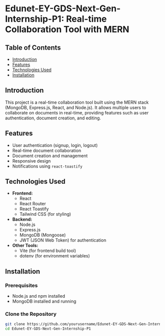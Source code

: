 # Edunet-EY-GDS-Next-Gen-Internship-P1: Real-time Collaboration Tool with MERN

## Table of Contents
- [Introduction](#introduction)
- [Features](#features)
- [Technologies Used](#technologies-used)
- [Installation](#installation)


## Introduction
This project is a real-time collaboration tool built using the MERN stack (MongoDB, Express.js, React, and Node.js). It allows multiple users to collaborate on documents in real-time, providing features such as user authentication, document creation, and editing.

## Features
- User authentication (signup, login, logout)
- Real-time document collaboration
- Document creation and management
- Responsive design
- Notifications using `react-toastify`

## Technologies Used
- **Frontend:**
  - React
  - React Router
  - React Toastify
  - Tailwind CSS (for styling)
- **Backend:**
  - Node.js
  - Express.js
  - MongoDB (Mongoose)
  - JWT (JSON Web Token) for authentication
- **Other Tools:**
  - Vite (for frontend build tool)
  - dotenv (for environment variables)

## Installation
### Prerequisites
- Node.js and npm installed
- MongoDB installed and running

### Clone the Repository
```bash
git clone https://github.com/yourusername/Edunet-EY-GDS-Next-Gen-Internship-P1.git
cd Edunet-EY-GDS-Next-Gen-Internship-P1
